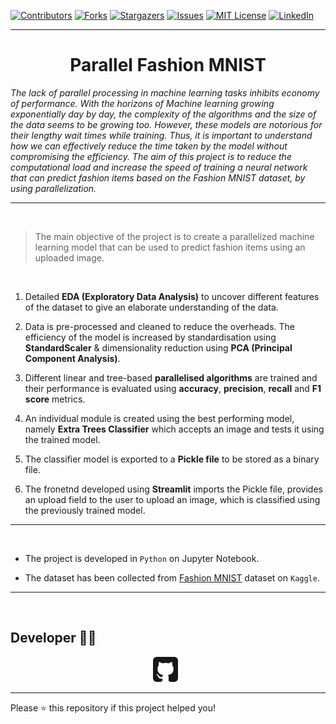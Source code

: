 <div id="top"></div>

[![Contributors][contributors-shield]][contributors-url]
[![Forks][forks-shield]][forks-url]
[![Stargazers][stars-shield]][stars-url]
[![Issues][issues-shield]][issues-url]
[![MIT License][license-shield]][license-url]
[![LinkedIn][linkedin-shield]][linkedin-url]

---

<h1 align="center">Parallel Fashion MNIST</h1>

_The lack of parallel processing in machine learning tasks inhibits economy of performance. With the horizons of Machine learning growing exponentially day by day, the complexity of the algorithms and the size of the data seems to be growing too. However, these models are notorious for their lengthy wait times while training. Thus, it is important to understand how we can effectively reduce the time taken by the model without compromising the efficiency. The aim of this project is to reduce the computational load and increase the speed of training a neural network that can predict fashion items based on the Fashion MNIST dataset, by using parallelization._

---

<br>

> The main objective of the project is to create a parallelized machine learning model that can be used to predict fashion items using an uploaded image.

<br>

1. Detailed **EDA (Exploratory Data Analysis)** to uncover different features of the dataset to give an elaborate understanding of the data.

2. Data is pre-processed and cleaned to reduce the overheads. The efficiency of the model is increased by standardisation using **StandardScaler** & dimensionality reduction using **PCA (Principal Component Analysis)**.

3. Different linear and tree-based **parallelised algorithms** are trained and their performance is evaluated using **accuracy**, **precision**, **recall** and **F1 score** metrics.

4. An individual module is created using the best performing model, namely **Extra Trees Classifier** which accepts an image and tests it using the trained model.

5. The classifier model is exported to a **Pickle file** to be stored as a binary file.

6. The fronetnd developed using **Streamlit** imports the Pickle file, provides an upload field to the user to upload an image, which is classified using the previously trained model.

---

<br>

- The project is developed in `Python` on Jupyter Notebook.

- The dataset has been collected from [Fashion MNIST](https://www.kaggle.com/datasets/zalando-research/fashionmnist "Kaggle") dataset on `Kaggle`.

---

<br>

## Developer 👨‍💻

<p align="center">
	<a href = 'https://github.com/theritwikkundu' target='_blank'> <img src=https://github.com/edent/SuperTinyIcons/blob/master/images/svg/github.svg height='40px' /></a>
    &nbsp;
<p>

---

Please ⭐️ this repository if this project helped you!


<!-- MARKDOWN LINKS & IMAGES -->
<!-- https://www.markdownguide.org/basic-syntax/#reference-style-links -->
[contributors-shield]: https://img.shields.io/github/contributors/theritwikkundu/Parallel-Fashion-MNIST.svg?style=for-the-badge
[contributors-url]: https://github.com/theritwikkundu/Parallel-Fashion-MNIST/graphs/contributors
[forks-shield]: https://img.shields.io/github/forks/theritwikkundu/Parallel-Fashion-MNIST.svg?style=for-the-badge
[forks-url]: https://github.com/theritwikkundu/Parallel-Fashion-MNIST/network/members
[stars-shield]: https://img.shields.io/github/stars/theritwikkundu/Parallel-Fashion-MNIST.svg?style=for-the-badge
[stars-url]: https://github.com/theritwikkundu/Parallel-Fashion-MNIST/stargazers
[issues-shield]: https://img.shields.io/github/issues/theritwikkundu/Parallel-Fashion-MNIST.svg?style=for-the-badge
[issues-url]: https://github.com/theritwikkundu/Parallel-Fashion-MNIST/issues
[license-shield]: https://img.shields.io/github/license/theritwikkundu/Parallel-Fashion-MNIST.svg?style=for-the-badge
[license-url]: https://github.com/theritwikkundu/Parallel-Fashion-MNIST/blob/master/LICENSE
[linkedin-shield]: https://img.shields.io/badge/-LinkedIn-black.svg?style=for-the-badge&logo=linkedin&colorB=555
[linkedin-url]: https://www.linkedin.com/in/theritwikkundu/